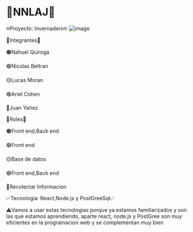 # 💎NNLAJ💎

🔯Proyecto: Invernadero🔯
![image](https://user-images.githubusercontent.com/80958428/183411359-e4da17b0-64d5-4689-b080-e2decc50d7eb.png)



🚩Integrantes🚩

🟠Nahuel Quiroga

🟢Nicolas Beltran

🟡Lucas Moran

🟣Ariel Cohen

🔵Juan Yañez



🔰Roles🔰


🟠Front end,Back end

🟢Front end

🟡Base de datos

🟣Front end,Back end

🔵Recolectar Informacion



✅Tecnologia: React,Node.js y PostGreeSql✅

⚠️Vamos a usar estas tecnologias porque ya estamos familiarizados y son las que estamos aprendiendo, aparte react, node.js y PostGree son muy eficientes en la programacion web y se complementan muy bien

